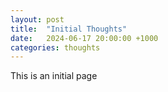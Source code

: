 ```yaml
--- 
layout: post
title:  "Initial Thoughts"
date:   2024-06-17 20:00:00 +1000
categories: thoughts 
--- 
```


This is an initial page 

